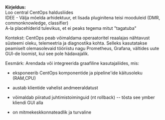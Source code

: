 **Kirjeldus:**  
Loo central CentOps haldusliides   
IDEE - Välja mõelda arhidektuur, et lisada pluginitena teisi mooduleid (DMR, commonknowledge, classifier)  
A-la placehlderid tulevikus, et ei peaks tegema mitut "tagatuba"

Kontekst:
CentOps peab võimaldama operaatoritel reaalajas nähtavust süsteemi oleku, telemeetria ja diagnostika kohta. Selleks kasutatakse peamiselt olemasolevaid tööriistu nagu Prometheus, Grafana, vältides uute GUI-de loomist, kui see pole hädavajalik.

Eesmärk:
Arendada või integreerida graafiline kasutajaliides, mis:

- eksponeerib CentOps komponentide ja pipeline'ide käitusoleku (RAM,CPU)

- austab klientide vahelist andmeeraldatust

- võimaldab piiratud juhtimistoiminguid (nt rollback) -- tõsta see ymber kliendi GUI alla

- on mitmekeskkonnateadlik ja turvaline
